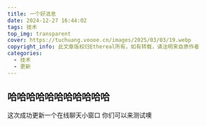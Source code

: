 ```yaml
---
title: 一个好消息
date: 2024-12-27 16:44:02
tags: 技术
top_img: transparent
cover: https://tuchuang.voooe.cn/images/2025/03/03/19.webp
copyright_info: 此文章版权归Ethereal所有，如有转载，请注明来自原作者
categories:
  - 技术
  - 更新
---
```

## 哈哈哈哈哈哈哈哈哈哈哈
这次成功更新一个在线聊天小窗口
你们可以来测试噢
